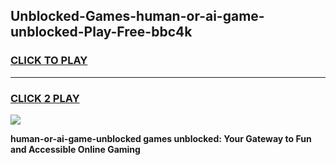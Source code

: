 
## Unblocked-Games-human-or-ai-game-unblocked-Play-Free-bbc4k
<h3>
<a href="https://premium76.site?title=human-or-ai-game-unblocked&ref=23A">CLICK TO PLAY</a></h3>
<hr>

<h3>
<a href="https://premium76.site?title=human-or-ai-game-unblocked&ref=23A">CLICK 2 PLAY</a>
  
</h3>

<a href="https://premium76.site?title=human-or-ai-game-unblocked&ref=23A"><img src="https://clearcache.store/games.png"></a>


**human-or-ai-game-unblocked games unblocked: Your Gateway to Fun and Accessible Online Gaming**
